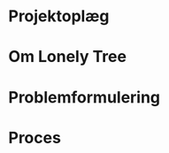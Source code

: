 <!---pdf \mainmatter -->
<!---pdf \part{Introduktion}\label{introduktion} -->

# Projektoplæg

# Om Lonely Tree

# Problemformulering

# Proces